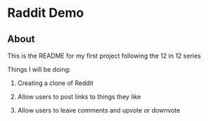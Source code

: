 Raddit Demo
================

About
-----

This is the README for my first project following the 12 in 12 series

Things I will be doing:

1. Creating a clone of Reddit

2. Allow users to post links to things they like

3. Allow users to leave comments and upvote or downvote
